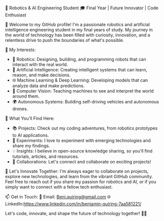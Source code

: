 🤖 Robotics & AI Engineering Student
🎓 Final Year | Future Innovator | Code Enthusiast

👋 Welcome to my GitHub profile! I'm a passionate robotics and artificial intelligence engineering student in my final years of study. My journey in the world of technology has been filled with curiosity, innovation, and a relentless drive to push the boundaries of what's possible.

🔬 My Interests:
- 🤖 Robotics: Designing, building, and programming robots that can interact with the real world.
- 🧠 Artificial Intelligence: Creating intelligent systems that can learn, reason, and make decisions.
- 🌐 Machine Learning & Deep Learning: Developing models that can analyze data and make predictions.
- 🚀 Computer Vision: Teaching machines to see and interpret the world around them.
- 🌍 Autonomous Systems: Building self-driving vehicles and autonomous drones.

💼 What You'll Find Here:
- 📚 Projects: Check out my coding adventures, from robotics prototypes to AI applications.
- 🧪 Experiments: I love to experiment with emerging technologies and share my findings.
- 💡 Insights: I believe in open-source knowledge sharing, so you'll find tutorials, articles, and resources.
- 🌟 Collaborations: Let's connect and collaborate on exciting projects!

🚀 Let's Innovate Together:
I'm always eager to collaborate on projects, explore new technologies, and learn from the vibrant GitHub community. Feel free to reach out if you share my passion for robotics and AI, or if you simply want to connect with a fellow tech enthusiast.

📫 Get in Touch:
📧 Email: Benj.quiring@gmail.com
🌐 LinkedIn:https://www.linkedin.com/in/benjamin-quiring-7aa581221/

Let's code, innovate, and shape the future of technology together! 🤖✨

<!---
BenQuiring/BenQuiring is a ✨ special ✨ repository because its `README.md` (this file) appears on your GitHub profile.
You can click the Preview link to take a look at your changes.
--->
